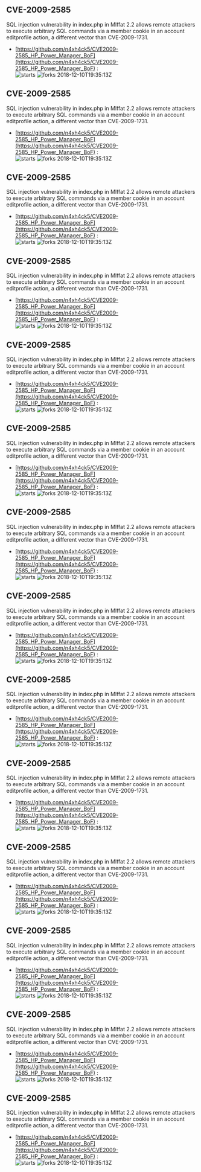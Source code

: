 ## CVE-2009-2585
 SQL injection vulnerability in index.php in Mlffat 2.2 allows remote attackers to execute arbitrary SQL commands via a member cookie in an account editprofile action, a different vector than CVE-2009-1731.

- [https://github.com/n4xh4ck5/CVE2009-2585_HP_Power_Manager_BoF](https://github.com/n4xh4ck5/CVE2009-2585_HP_Power_Manager_BoF) :  
![starts](https://img.shields.io/github/stars/n4xh4ck5/CVE2009-2585_HP_Power_Manager_BoF.svg) 
![forks](https://img.shields.io/github/forks/n4xh4ck5/CVE2009-2585_HP_Power_Manager_BoF.svg) 
2018-12-10T19:35:13Z

## CVE-2009-2585
 SQL injection vulnerability in index.php in Mlffat 2.2 allows remote attackers to execute arbitrary SQL commands via a member cookie in an account editprofile action, a different vector than CVE-2009-1731.

- [https://github.com/n4xh4ck5/CVE2009-2585_HP_Power_Manager_BoF](https://github.com/n4xh4ck5/CVE2009-2585_HP_Power_Manager_BoF) :  
![starts](https://img.shields.io/github/stars/n4xh4ck5/CVE2009-2585_HP_Power_Manager_BoF.svg) 
![forks](https://img.shields.io/github/forks/n4xh4ck5/CVE2009-2585_HP_Power_Manager_BoF.svg) 
2018-12-10T19:35:13Z

## CVE-2009-2585
 SQL injection vulnerability in index.php in Mlffat 2.2 allows remote attackers to execute arbitrary SQL commands via a member cookie in an account editprofile action, a different vector than CVE-2009-1731.

- [https://github.com/n4xh4ck5/CVE2009-2585_HP_Power_Manager_BoF](https://github.com/n4xh4ck5/CVE2009-2585_HP_Power_Manager_BoF) :  
![starts](https://img.shields.io/github/stars/n4xh4ck5/CVE2009-2585_HP_Power_Manager_BoF.svg) 
![forks](https://img.shields.io/github/forks/n4xh4ck5/CVE2009-2585_HP_Power_Manager_BoF.svg) 
2018-12-10T19:35:13Z

## CVE-2009-2585
 SQL injection vulnerability in index.php in Mlffat 2.2 allows remote attackers to execute arbitrary SQL commands via a member cookie in an account editprofile action, a different vector than CVE-2009-1731.

- [https://github.com/n4xh4ck5/CVE2009-2585_HP_Power_Manager_BoF](https://github.com/n4xh4ck5/CVE2009-2585_HP_Power_Manager_BoF) :  
![starts](https://img.shields.io/github/stars/n4xh4ck5/CVE2009-2585_HP_Power_Manager_BoF.svg) 
![forks](https://img.shields.io/github/forks/n4xh4ck5/CVE2009-2585_HP_Power_Manager_BoF.svg) 
2018-12-10T19:35:13Z

## CVE-2009-2585
 SQL injection vulnerability in index.php in Mlffat 2.2 allows remote attackers to execute arbitrary SQL commands via a member cookie in an account editprofile action, a different vector than CVE-2009-1731.

- [https://github.com/n4xh4ck5/CVE2009-2585_HP_Power_Manager_BoF](https://github.com/n4xh4ck5/CVE2009-2585_HP_Power_Manager_BoF) :  
![starts](https://img.shields.io/github/stars/n4xh4ck5/CVE2009-2585_HP_Power_Manager_BoF.svg) 
![forks](https://img.shields.io/github/forks/n4xh4ck5/CVE2009-2585_HP_Power_Manager_BoF.svg) 
2018-12-10T19:35:13Z

## CVE-2009-2585
 SQL injection vulnerability in index.php in Mlffat 2.2 allows remote attackers to execute arbitrary SQL commands via a member cookie in an account editprofile action, a different vector than CVE-2009-1731.

- [https://github.com/n4xh4ck5/CVE2009-2585_HP_Power_Manager_BoF](https://github.com/n4xh4ck5/CVE2009-2585_HP_Power_Manager_BoF) :  
![starts](https://img.shields.io/github/stars/n4xh4ck5/CVE2009-2585_HP_Power_Manager_BoF.svg) 
![forks](https://img.shields.io/github/forks/n4xh4ck5/CVE2009-2585_HP_Power_Manager_BoF.svg) 
2018-12-10T19:35:13Z

## CVE-2009-2585
 SQL injection vulnerability in index.php in Mlffat 2.2 allows remote attackers to execute arbitrary SQL commands via a member cookie in an account editprofile action, a different vector than CVE-2009-1731.

- [https://github.com/n4xh4ck5/CVE2009-2585_HP_Power_Manager_BoF](https://github.com/n4xh4ck5/CVE2009-2585_HP_Power_Manager_BoF) :  
![starts](https://img.shields.io/github/stars/n4xh4ck5/CVE2009-2585_HP_Power_Manager_BoF.svg) 
![forks](https://img.shields.io/github/forks/n4xh4ck5/CVE2009-2585_HP_Power_Manager_BoF.svg) 
2018-12-10T19:35:13Z

## CVE-2009-2585
 SQL injection vulnerability in index.php in Mlffat 2.2 allows remote attackers to execute arbitrary SQL commands via a member cookie in an account editprofile action, a different vector than CVE-2009-1731.

- [https://github.com/n4xh4ck5/CVE2009-2585_HP_Power_Manager_BoF](https://github.com/n4xh4ck5/CVE2009-2585_HP_Power_Manager_BoF) :  
![starts](https://img.shields.io/github/stars/n4xh4ck5/CVE2009-2585_HP_Power_Manager_BoF.svg) 
![forks](https://img.shields.io/github/forks/n4xh4ck5/CVE2009-2585_HP_Power_Manager_BoF.svg) 
2018-12-10T19:35:13Z

## CVE-2009-2585
 SQL injection vulnerability in index.php in Mlffat 2.2 allows remote attackers to execute arbitrary SQL commands via a member cookie in an account editprofile action, a different vector than CVE-2009-1731.

- [https://github.com/n4xh4ck5/CVE2009-2585_HP_Power_Manager_BoF](https://github.com/n4xh4ck5/CVE2009-2585_HP_Power_Manager_BoF) :  
![starts](https://img.shields.io/github/stars/n4xh4ck5/CVE2009-2585_HP_Power_Manager_BoF.svg) 
![forks](https://img.shields.io/github/forks/n4xh4ck5/CVE2009-2585_HP_Power_Manager_BoF.svg) 
2018-12-10T19:35:13Z

## CVE-2009-2585
 SQL injection vulnerability in index.php in Mlffat 2.2 allows remote attackers to execute arbitrary SQL commands via a member cookie in an account editprofile action, a different vector than CVE-2009-1731.

- [https://github.com/n4xh4ck5/CVE2009-2585_HP_Power_Manager_BoF](https://github.com/n4xh4ck5/CVE2009-2585_HP_Power_Manager_BoF) :  
![starts](https://img.shields.io/github/stars/n4xh4ck5/CVE2009-2585_HP_Power_Manager_BoF.svg) 
![forks](https://img.shields.io/github/forks/n4xh4ck5/CVE2009-2585_HP_Power_Manager_BoF.svg) 
2018-12-10T19:35:13Z

## CVE-2009-2585
 SQL injection vulnerability in index.php in Mlffat 2.2 allows remote attackers to execute arbitrary SQL commands via a member cookie in an account editprofile action, a different vector than CVE-2009-1731.

- [https://github.com/n4xh4ck5/CVE2009-2585_HP_Power_Manager_BoF](https://github.com/n4xh4ck5/CVE2009-2585_HP_Power_Manager_BoF) :  
![starts](https://img.shields.io/github/stars/n4xh4ck5/CVE2009-2585_HP_Power_Manager_BoF.svg) 
![forks](https://img.shields.io/github/forks/n4xh4ck5/CVE2009-2585_HP_Power_Manager_BoF.svg) 
2018-12-10T19:35:13Z

## CVE-2009-2585
 SQL injection vulnerability in index.php in Mlffat 2.2 allows remote attackers to execute arbitrary SQL commands via a member cookie in an account editprofile action, a different vector than CVE-2009-1731.

- [https://github.com/n4xh4ck5/CVE2009-2585_HP_Power_Manager_BoF](https://github.com/n4xh4ck5/CVE2009-2585_HP_Power_Manager_BoF) :  
![starts](https://img.shields.io/github/stars/n4xh4ck5/CVE2009-2585_HP_Power_Manager_BoF.svg) 
![forks](https://img.shields.io/github/forks/n4xh4ck5/CVE2009-2585_HP_Power_Manager_BoF.svg) 
2018-12-10T19:35:13Z

## CVE-2009-2585
 SQL injection vulnerability in index.php in Mlffat 2.2 allows remote attackers to execute arbitrary SQL commands via a member cookie in an account editprofile action, a different vector than CVE-2009-1731.

- [https://github.com/n4xh4ck5/CVE2009-2585_HP_Power_Manager_BoF](https://github.com/n4xh4ck5/CVE2009-2585_HP_Power_Manager_BoF) :  
![starts](https://img.shields.io/github/stars/n4xh4ck5/CVE2009-2585_HP_Power_Manager_BoF.svg) 
![forks](https://img.shields.io/github/forks/n4xh4ck5/CVE2009-2585_HP_Power_Manager_BoF.svg) 
2018-12-10T19:35:13Z

## CVE-2009-2585
 SQL injection vulnerability in index.php in Mlffat 2.2 allows remote attackers to execute arbitrary SQL commands via a member cookie in an account editprofile action, a different vector than CVE-2009-1731.

- [https://github.com/n4xh4ck5/CVE2009-2585_HP_Power_Manager_BoF](https://github.com/n4xh4ck5/CVE2009-2585_HP_Power_Manager_BoF) :  
![starts](https://img.shields.io/github/stars/n4xh4ck5/CVE2009-2585_HP_Power_Manager_BoF.svg) 
![forks](https://img.shields.io/github/forks/n4xh4ck5/CVE2009-2585_HP_Power_Manager_BoF.svg) 
2018-12-10T19:35:13Z

